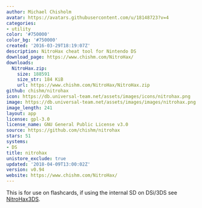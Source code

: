 ```yaml
---
author: Michael Chisholm
avatar: https://avatars.githubusercontent.com/u/18148723?v=4
categories:
- utility
color: '#750000'
color_bg: '#750000'
created: '2016-03-29T18:19:07Z'
description: NitroHax cheat tool for Nintendo DS
download_page: https://www.chishm.com/NitroHax/
downloads:
  NitroHax.zip:
    size: 188591
    size_str: 184 KiB
    url: https://www.chishm.com/NitroHax/NitroHax.zip
github: chishm/nitrohax
icon: https://db.universal-team.net/assets/images/icons/nitrohax.png
image: https://db.universal-team.net/assets/images/images/nitrohax.png
image_length: 241
layout: app
license: gpl-3.0
license_name: GNU General Public License v3.0
source: https://github.com/chishm/nitrohax
stars: 51
systems:
- DS
title: nitrohax
unistore_exclude: true
updated: '2018-04-09T13:00:02Z'
version: v0.94
website: https://www.chishm.com/NitroHax/
---
```

This is for use on flashcards, if using the internal SD on DSi/3DS see [NitroHax3DS](nitrohax3ds).